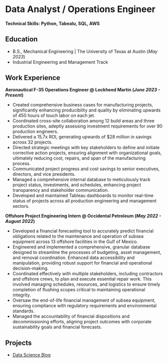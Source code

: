 # Data Analyst / Operations Engineer

#### Technical Skills: Python, Tabealu, SQL, AWS

## Education 			        		
- B.S., Mechanical Engineering | The University of Texas at Austin (_May 2023_)
- Industrial Engineering and Management Track

## Work Experience
**Aeronautical F-35 Operations Engineer @ Lockheed Martin (_June 2023 - Present_)**
- Created comprehensive business cases for manufacturing projects, significantly enhancing producibility and quality by eliminating upwards of 450 hours of touch labor on each jet.
- Coordinated cross-site collaboration among 12 build areas and three production sites, adeptly assessing investment requirements for over 90 production engineers.
- Delivered a 15.7x ROI, generating upwards of $28 million in savings across 32 projects.
- Directed strategic meetings with key stakeholders to define and initiate corrective action projects, ensuring alignment with organizational goals, ultimately reducing cost, repairs, and span of the manufacturing process.
- Communicated project progress and cost savings to senior executives, directors, and vice presidents.
- Managed a comprehensive internal database to meticulously track project status, investments, and schedules, enhancing project transparency and stakeholder communication.
- Developed and maintained Tableau dashboards to monitor real-time status of projects across all production engineering and management sectors.


**Offshore Project Engineering Intern @ Occidental Petroleum (_May 2022 - August 2022_)**
- Developed a financial forecasting tool to accurately predict financial obligations related to the maintenance and operation of subsea equipment across 13 offshore facilities in the Gulf of Mexico.
- Engineered and implemented a comprehensive, granular database designed to streamline the processes of budgeting, asset management, and removal coordination. 
Enhanced data accessibility and manipulation, providing robust support for financial and operational decision-making.
- Coordinated effectively with multiple stakeholders, including contractors and offshore crews, to plan and execute essential repair work. This involved managing schedules, resources, and logistics to ensure timely completion of flushing scopes critical to maintaining operational integrity.
- Oversaw the end-of-life financial management of subsea equipment, ensuring compliance with regulatory requirements and environmental standards. 
- Managed the accountability of financial dispositions and decommissioning efforts, aligning project outcomes with corporate sustainability goals and financial forecasts.




## Projects


- [Data Science Blog](https://medium.com/@shawhin)
